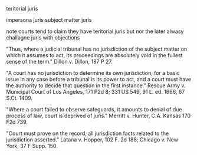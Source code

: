 
teritorial juris

impersona juris
subject matter juris

note courts tend to claim they have teritorial juris but nor the later
alwasy challagne juris with objections 

"Thus, where a judicial tribunal has no jurisdiction of the subject matter on which it assumes to act, its proceedings are absolutely void in the fullest sense of the term." Dillon v. Dillon, 187 P 27.


"A court has no jurisdiction to determine its own jurisdiction, for a basic issue in any case before a tribunal is its power to act, and a court must have the authority to decide that question in the first instance." Rescue Army v. Municipal Court of Los Angeles, 171 P2d 8; 331 US 549, 91 L. ed. 1666, 67 S.Ct. 1409.

"Where a court failed to observe safeguards, it amounts to denial of due process of law, court is deprived of juris." Merritt v. Hunter, C.A. Kansas 170 F2d 739.

"Court must prove on the record, all jurisdiction facts related to the jurisdiction asserted." Latana v. Hopper, 102 F. 2d 188; Chicago v. New York, 37 F Supp. 150.